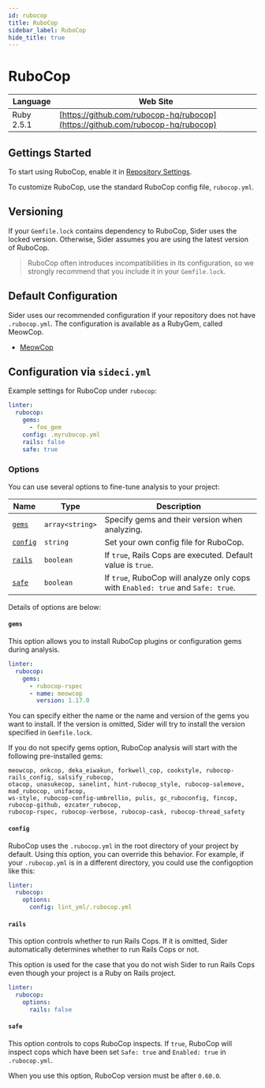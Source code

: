 ```yaml
---
id: rubocop
title: RuboCop
sidebar_label: RuboCop
hide_title: true
---
```


# RuboCop

| Language | Web Site |
| -------- | -------- |
| Ruby 2.5.1 | [https://github.com/rubocop-hq/rubocop](https://github.com/rubocop-hq/rubocop) |

## Gettings Started

To start using RuboCop, enable it in [Repository Settings](../../getting-started/repository-settings.md).

To customize RuboCop, use the standard RuboCop config file, `rubocop.yml`.

## Versioning

If your `Gemfile.lock` contains dependency to RuboCop, Sider uses the locked version. Otherwise, Sider assumes you are using the latest version of RuboCop.

> RuboCop often introduces incompatibilities in its configuration, so we strongly recommend that you include it in your `Gemfile.lock`.

## Default Configuration

Sider uses our recommended configuration if your repository does not have `.rubocop.yml`. The configuration is available as a RubyGem, called MeowCop.

* [MeowCop](https://github.com/sider/meowcop)

## Configuration via `sideci.yml`

Example settings for RuboCop under `rubocop`:

```yaml:sideci.yml
linter:
  rubocop:
    gems:
      - foo_gem
    config: .myrubocop.yml
    rails: false
    safe: true
```

### Options

You can use several options to fine-tune analysis to your project:

| Name | Type | Description |
| ---- | ---- | ----------- |
| [`gems`](#gems) | `array<string>` | Specify gems and their version when analyzing. |
| [`config`](#config) | `string` | Set your own config file for RuboCop. |
| [`rails`](#rails) | `boolean` | If `true`, Rails Cops are executed. Default value is `true`. |
| [`safe`](#safe) | `boolean` | If `true`, RuboCop will analyze only cops with `Enabled: true` and `Safe: true`. |

Details of options are below:

#### `gems`

This option allows you to install RuboCop plugins or configuration gems during analysis.

```yaml:sideci.yml
linter:
  rubocop:
    gems:
      - rubocop-rspec
      - name: meowcop
        version: 1.17.0
```

You can specify either the name or the name and version of the gems you want to install. If the version is omitted, Sider will try to install the version specified in `Gemfile.lock`.

If you do not specify gems option, RuboCop analysis will start with the following pre-installed gems:

```text
meowcop, onkcop, deka_eiwakun, forkwell_cop, cookstyle, rubocop-rails_config, salsify_rubocop,
otacop, unasukecop, sanelint, hint-rubocop_style, rubocop-salemove, mad_rubocop, unifacop,
ws-style, rubocop-config-umbrellio, pulis, gc_ruboconfig, fincop, rubocop-github, ezcater_rubocop,
rubocop-rspec, rubocop-verbose, rubocop-cask, rubocop-thread_safety
```

#### `config`

RuboCop uses the `.rubocop.yml` in the root directory of your project by default. Using this option, you can override this behavior. For example, if your `.rubocop.yml` is in a different directory, you could use the configoption like this:

```yaml:sideci.yml
linter:
  rubocop:
    options:
      config: lint_yml/.rubocop.yml
```

#### `rails`

This option controls whether to run Rails Cops. If it is omitted, Sider automatically determines whether to run Rails Cops or not.

This option is used for the case that you do not wish Sider to run Rails Cops even though your project is a Ruby on Rails project.

```yaml:sideci.yml
linter:
  rubocop:
    options:
      rails: false
```

#### `safe`

This option controls to cops RuboCop inspects. If `true`, RuboCop will inspect cops which have been set `Safe: true` and `Enabled: true` in `.rubocop.yml`.

When you use this option, RuboCop version must be after `0.60.0`.
